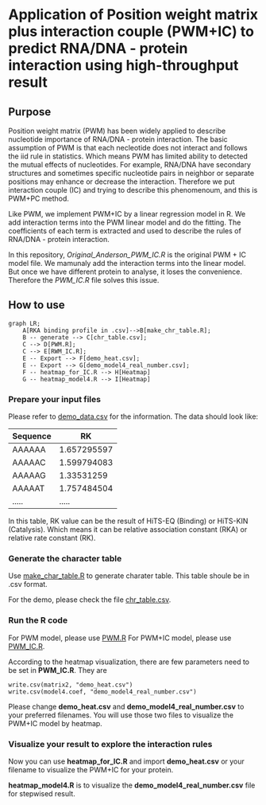 # Application of Position weight matrix plus interaction couple (PWM+IC) to predict RNA/DNA - protein interaction using high-throughput result

## Purpose
Position weight matrix (PWM) has been widely applied to describe nucleotide importance of RNA/DNA - protein interaction. The basic assumption of PWM is that each necleotide does not interact and follows the iid rule in statistics. Which means PWM has limited ability to detected the mutual effects of nucleotides. For example, RNA/DNA have secondary structures and sometimes specific nucleotide pairs in neighbor or separate positions may enhance or decrease the interaction. Therefore we put interaction couple (IC) and trying to describe this phenomenoum, and this is PWM+PC method.

Like PWM, we implement PWM+IC by a linear regression model in R. We add interaction terms into the PWM linear model and do the fitting. The coefficients of each term is extracted and used to describe the rules of RNA/DNA - protein interaction.

In this repository, *Original_Anderson_PWM_IC.R* is the original PWM + IC model file. We mamunaly add the interaction terms into the linear model. But once we have different protein to analyse, it loses the convenience. Therefore the *PWM_IC.R* file solves this issue.

## How to use

```mermaid
graph LR;
	A[RKA binding profile in .csv]-->B[make_chr_table.R];
	B -- generate --> C[chr_table.csv];
	C --> D[PWM.R];
	C --> E[RWM_IC.R];
	E -- Export --> F[demo_heat.csv];
	E -- Export --> G[demo_model4_real_number.csv];
	F -- heatmap_for_IC.R --> H[Heatmap]
	G -- heatmap_model4.R --> I[Heatmap]
```

### Prepare your input files
Please refer to [demo_data.csv](demo_data.csv) for the information. The data should look like:

| Sequence | RK |
| --- |---|
|AAAAAA	|1.657295597|
|AAAAAC	|1.599794083|
|AAAAAG	|1.33531259|
|AAAAAT	|1.757484504|
|.....|.....|

In this table, RK value can be the result of HiTS-EQ (Binding) or HiTS-KIN (Catalysis). Which means it can be relative association constant (RKA) or relative rate constant (RK).
### Generate the character table
Use [make_char_table.R](make_char_table.R) to generate charater table. This table shoule be in .csv format.

For the demo, please check the file [chr_table.csv](chr_table.csv).

### Run the R code
For PWM model, please use [PWM.R](PWM.R)
For PWM+IC model, please use [PWM_IC.R](PWM_IC.R).

According to the heatmap visualization, there are few parameters need to be set in **PWM_IC.R**. They are

```
write.csv(matrix2, "demo_heat.csv")
write.csv(model4.coef, "demo_model4_real_number.csv")
```
Please change **demo_heat.csv** and **demo_model4_real_number.csv** to your preferred filenames. You will use those two files to visualize the PWM+IC model by heatmap.

### Visualize your result to explore the interaction rules
Now you can use **heatmap_for_IC.R** and import **demo_heat.csv** or your filename to visualize the PWM+IC for your protein.

**heatmap_model4.R** is to visualize the **demo_model4_real_number.csv** file for stepwised result.
